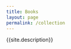 ```yaml
---
title: Books
layout: page
permalink: /collection
---
```


{{site.description}}

<!--layout for this page is in _layouts/page.html-->
